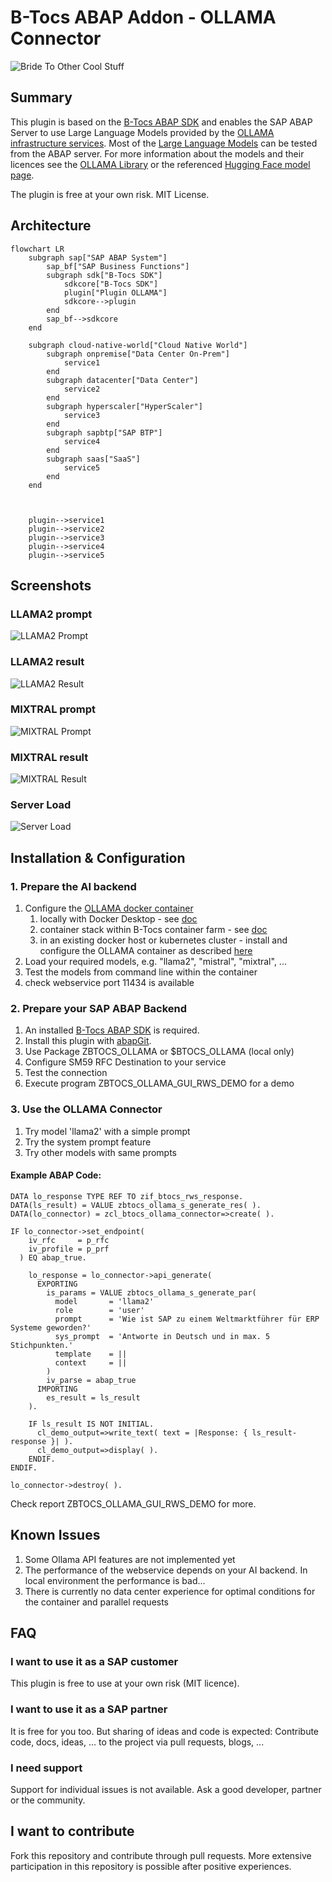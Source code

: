# B-Tocs ABAP Addon - OLLAMA Connector

![Bride To Other Cool Stuff](res/btocs_logo.gif)

## Summary

This plugin is based on the [B-Tocs ABAP SDK](https://github.com/b-tocs/abap_btocs_core) and enables the SAP ABAP Server to use Large Language Models provided by the [OLLAMA infrastructure services](https://ollama.ai). Most of the [Large Language Models](https://ollama.ai/library) can be tested from the ABAP server. For more information about the models and their licences see the [OLLAMA Library](https://ollama.ai/library) or the referenced [Hugging Face model page](https://huggingface.co/models).

The plugin is free at your own risk. 
MIT License.


## Architecture

```mermaid
flowchart LR
    subgraph sap["SAP ABAP System"]
        sap_bf["SAP Business Functions"]
        subgraph sdk["B-Tocs SDK"]
            sdkcore["B-Tocs SDK"]
            plugin["Plugin OLLAMA"]
            sdkcore-->plugin
        end
        sap_bf-->sdkcore
    end

    subgraph cloud-native-world["Cloud Native World"]
        subgraph onpremise["Data Center On-Prem"]
            service1
        end
        subgraph datacenter["Data Center"]
            service2
        end
        subgraph hyperscaler["HyperScaler"]
            service3
        end
        subgraph sapbtp["SAP BTP"]
            service4
        end
        subgraph saas["SaaS"]
            service5
        end
    end



    plugin-->service1    
    plugin-->service2    
    plugin-->service3    
    plugin-->service4    
    plugin-->service5    

```

## Screenshots

### LLAMA2 prompt

![LLAMA2 Prompt](res/llama2_prompt.gif)

### LLAMA2 result

![LLAMA2 Result](res/result_llama2.gif)

### MIXTRAL prompt

![MIXTRAL Prompt](res/mixtral_prompt.gif)

### MIXTRAL result

![MIXTRAL Result](res/result_mixtral.gif)

### Server Load

![Server Load](res/server_load.jpg)


## Installation & Configuration

### 1. Prepare the AI backend

1. Configure the [OLLAMA docker container](https://hub.docker.com/r/ollama/ollama)
    1. locally with Docker Desktop - see [doc](doc/guides/local_install.md) 
    2. container stack within B-Tocs container farm - see [doc](doc/guides/btocs_farm.md)
    3. in an existing docker host or kubernetes cluster - install and configure the OLLAMA container as described [here](https://hub.docker.com/r/ollama/ollama)
2. Load your required models, e.g. "llama2", "mistral", "mixtral", ...
3. Test the models from command line within the container
4. check webservice port 11434 is available


### 2. Prepare your SAP ABAP Backend

1. An installed [B-Tocs ABAP SDK](https://github.com/b-tocs/abap_btocs_core) is required. 
2. Install this plugin with [abapGit](https://abapgit.org).
3. Use Package ZBTOCS_OLLAMA or $BTOCS_OLLAMA (local only)
4. Configure SM59 RFC Destination to your service
5. Test the connection
6. Execute program ZBTOCS_OLLAMA_GUI_RWS_DEMO for a demo


### 3. Use the OLLAMA Connector

1. Try model 'llama2' with a simple prompt
2. Try the system prompt feature 
3. Try other models with same prompts


#### Example ABAP Code:
```abap
DATA lo_response TYPE REF TO zif_btocs_rws_response.
DATA(ls_result) = VALUE zbtocs_ollama_s_generate_res( ).
DATA(lo_connector) = zcl_btocs_ollama_connector=>create( ).

IF lo_connector->set_endpoint(
    iv_rfc     = p_rfc
    iv_profile = p_prf
  ) EQ abap_true.

    lo_response = lo_connector->api_generate(
      EXPORTING
        is_params = VALUE zbtocs_ollama_s_generate_par(
          model       = 'llama2'
          role        = 'user'
          prompt      = 'Wie ist SAP zu einem Weltmarktführer für ERP Systeme geworden?'
          sys_prompt  = 'Antworte in Deutsch und in max. 5 Stichpunkten.'
          template    = ||
          context     = ||
        )
        iv_parse = abap_true
      IMPORTING
        es_result = ls_result
    ).

    IF ls_result IS NOT INITIAL.
      cl_demo_output=>write_text( text = |Response: { ls_result-response }| ).
      cl_demo_output=>display( ).
    ENDIF.
ENDIF.

lo_connector->destroy( ).

```
Check report ZBTOCS_OLLAMA_GUI_RWS_DEMO for more.



## Known Issues
1. Some Ollama API features are not implemented yet
2. The performance of the webservice depends on your AI backend. In local environment the performance is bad...
3. There is currently no data center experience for optimal conditions for the container and parallel requests

## FAQ

### I want to use it as a SAP customer
This plugin is free to use at your own risk (MIT licence).

### I want to use it as a SAP partner
It is free for you too. But sharing of ideas and code is expected: Contribute code, docs, ideas, ... to the project via pull requests, blogs, ...

### I need support
Support for individual issues is not available. Ask a good developer, partner or the community.

## I want to contribute
Fork this repository and contribute through pull requests. More extensive participation in this repository is possible after positive experiences.